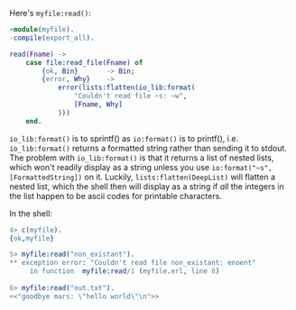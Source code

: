 Here's `myfile:read()`:

```erlang
-module(myfile).
-compile(export_all).

read(Fname) ->
    case file:read_file(Fname) of
        {ok, Bin}       -> Bin;
        {error, Why}    ->
            error(lists:flatten(io_lib:format(
                "Couldn't read file ~s: ~w",
                [Fname, Why]
            )))
    end.
```

`io_lib:format()` is to sprintf() as `io:format()` is to printf(), i.e. `io_lib:format()` returns a formatted string rather than sending it to stdout.   The problem with `io_lib:format()` is that it returns a list of nested lists, which won't readily display as a string unless you use `io:format("~s", [FormattedString])` on it.  Luckily, `lists:flatten(DeepList)` will flatten a nested list, which the shell then will display as a string if *all* the integers in the list happen to be ascii codes for printable characters.

In the shell:
```erlang
4> c(myfile).        
{ok,myfile}

5> myfile:read("non_existant").
** exception error: "Couldn't read file non_existant: enoent"
     in function  myfile:read/1 (myfile.erl, line 8)
     
6> myfile:read("out.txt").     
<<"goodbye mars: \"hello world\"\n">>
```

